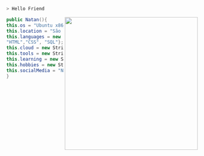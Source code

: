 ```zsh
> Hello Friend
```
<img src="https://data.whicdn.com/images/312694971/original.png" align="right" width="350" />


```csharp
public Natan(){
this.os = "Ubuntu x86_64";
this.location = "São Paulo";
this.languages = new String[]{"Java", "Javascript", 
"HTML","CSS", "SQL"};
this.cloud = new String[]{"Azure", "AWS(EC2)"};
this.tools = new String[]{"Docker", "Swagger", "Jenkins"};
this.learning = new String[]{"C#", ".NET", "mongoDB", "Spring"};
this.hobbies = new String[]{"Running", "Cooking"};
this.socialMedia = "Natanista";
}

```
